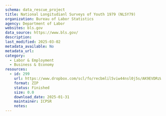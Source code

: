 ```yaml
---
schema: data_rescue_project 
title: National Longitudianl Surveys of Youth 1979 (NLSY79)
organization: Bureau of Labor Statistics
agency: Department of Labor
websites: bls.gov
data_source: https://www.bls.gov/
description: 
last_modified: 2025-03-02
metadata_available: No
metadata_url: 
category:
  - Labor & Employment 
  - Business & Economy 
resources:
  - id: 299
    url: https://www.dropbox.com/scl/fo/recbmlil5viw44nsl0j5s/AK9EVDRzW_NvMbwgnLEM0Lg?rlkey=pcjg6lvbxw3ab5mqe378mqdoi&dl=0
    format: ZIP
    status: Finished
    size: 0.0
    download_date: 2025-01-31
    maintainer: ICPSR
    notes: 
---
```


